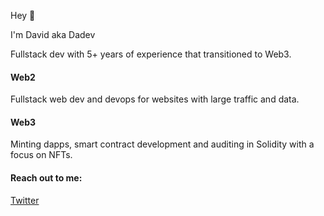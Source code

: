 Hey 👋 

I'm David aka Dadev 

Fullstack dev with 5+ years of experience that transitioned to Web3. 

#### Web2 

Fullstack web dev and devops for websites with large traffic and data.

#### Web3 

Minting dapps, smart contract development and auditing in Solidity with a focus on NFTs.

#### Reach out to me:

[Twitter](https://twitter.com/dadev42)
